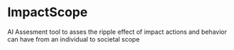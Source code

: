 # ImpactScope
AI Assesment tool to asses the ripple effect of impact actions and behavior can have from an individual to societal scope
